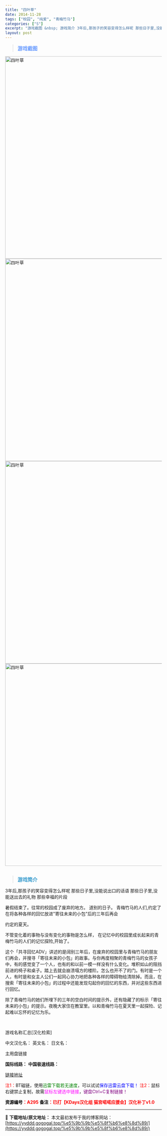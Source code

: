 ```yaml
---
title: "四叶草"
date: 2014-11-28
tags: ["校园", "纯爱", "青梅竹马"]
categories: ["S"]
excerpt: "游戏截图 &nbsp; 游戏简介 3年后,那孩子的笑容变得怎么样呢 那些日子里,没能说出口的话语 那些日子里,没能送出去的礼物 那些幸福的片段 暑假结束了。往常的校园成了废弃的地方。 道别的日子。 青梅竹马的人们,约定了在将各种各样的回忆放进&quot;寄往未来的小包&quot;后的三年后再会 约定的夏天。 不管变化着&hellip;"
layout: post
---
```


<div>
<blockquote><b><span style="font-size: 12pt; color: #6699ff;">游戏截图</span></b></blockquote>
<div><img title="点击放大" src="https://yyddd.gogogal.top/wp-content/uploads/2025/04/20250430_6811fa95bab02.webp" alt="四叶草" width="650" /></div>
<div><img title="点击放大" src="https://yyddd.gogogal.top/wp-content/uploads/2025/04/20250430_6811fa9715f88.webp" alt="四叶草" width="650" /></div>
<div><img title="点击放大" src="https://yyddd.gogogal.top/wp-content/uploads/2025/04/20250430_6811fa98c1fd9.webp" alt="四叶草" width="650" /></div>
<div><img title="点击放大" src="https://yyddd.gogogal.top/wp-content/uploads/2025/04/20250430_6811fa9a72dd8.webp" alt="四叶草" width="650" /></div>
&nbsp;
<blockquote><b><span style="font-size: 12pt; color: #3399cc;">游戏简介</span></b></blockquote>
<div>3年后,那孩子的笑容变得怎么样呢
那些日子里,没能说出口的话语
那些日子里,没能送出去的礼物
那些幸福的片段

暑假结束了。往常的校园成了废弃的地方。
道别的日子。
青梅竹马的人们,约定了在将各种各样的回忆放进"寄往未来的小包"后的三年后再会

约定的夏天。

不管变化着的事物与没有变化的事物是怎么样，
在记忆中的校园里成长起来的青梅竹马的人们的记忆探险,开始了。

这个「共寻回忆ADV」讲述的是阔别三年后，在废弃的校园里与青梅竹马的朋友们再会，并搜寻「寄往未来的小包」的故事。与你再度相聚的青梅竹马的女孩子中，有的感觉变了一个人，也有的和以前一模一样没有什么变化。堆积如山的阻挡前进的椅子和桌子。踏上去就会崩溃塌方的楼阶。怎么也开不了的门。有时是一个人，有时是和女主人公们一起同心协力地把各种各样的障碍物给清除掉。而且，在搜索「寄往未来的小包」的过程中还能发现勾起你的回忆的东西，并对这些东西进行回忆。

除了青梅竹马的她们所埋下的三年的空白时间的提示外，还有隐藏了的标示「寄往未来的小包」的提示。夜晚大家住在教室里。以和青梅竹马在夏天里一起探险、记起难以忘怀的记忆为乐。</div>
&nbsp;

游戏名称汇总[汉化检索]

中文汉化名：
英文名：
日文名：
</div>
<div class="panel panel-primary">
<div class="panel-heading">主用盘链接</div>
<div class="panel-body">

<b>国际线路：</b>
<b>中国极速线路：</b>

<!--wechatfans start-->

<a href="https://pan.xunlei.com/s/VOSNiQtEOaah9_YnYGGABmTNA1?pwd=a2rd#">链接地址</a>

<!--wechatfans end-->
<span style="color: #ff0000;">注1：</span>BT磁链，使用<span style="color: #008000;">迅雷下载若无速度</span>，可以试试<span style="color: #0000ff;">保存迅雷云盘下载！</span>
<span style="color: #ff0000;">注2：</span>鼠标右键禁止复制，故需<span style="color: #ff00ff;">鼠标左键选中链接</span>，<span style="color: #800080;">键盘Ctrl+C复制链接！</span>

</div>
<div class="panel-footer"><span style="color: #ff0000;"><b><span style="color: #000000;">资源编号</span>：A295</b></span>
<span style="color: #ff0000;"><b><span style="color: #000000;">备注</span>：已打【KDays汉化组 猫宫喏喏应援会】汉化补丁v1.0</b></span></div>
</div>

---
📖 **下载地址/原文地址：** 本文最初发布于我的博客网站：[https://yyddd.gogogal.top/%e5%9b%9b%e5%8f%b6%e8%8d%89/](https://yyddd.gogogal.top/%e5%9b%9b%e5%8f%b6%e8%8d%89/)
